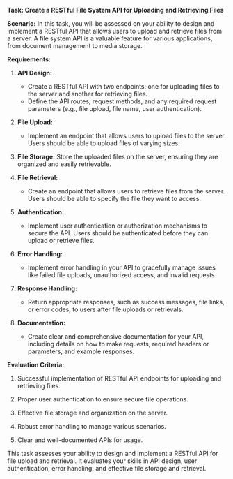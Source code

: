 **Task: Create a RESTful File System API for Uploading and Retrieving Files**

**Scenario:** In this task, you will be assessed on your ability to design and implement a RESTful API that allows users to upload and retrieve files from a server. A file system API is a valuable feature for various applications, from document management to media storage.

**Requirements:**

1. **API Design:**
   - Create a RESTful API with two endpoints: one for uploading files to the server and another for retrieving files.
   - Define the API routes, request methods, and any required request parameters (e.g., file upload, file name, user authentication).

2. **File Upload:**
   - Implement an endpoint that allows users to upload files to the server. Users should be able to upload files of varying sizes.

3. **File Storage:** Store the uploaded files on the server, ensuring they are organized and easily retrievable.

4. **File Retrieval:**
   - Create an endpoint that allows users to retrieve files from the server. Users should be able to specify the file they want to access.

5. **Authentication:**
   - Implement user authentication or authorization mechanisms to secure the API. Users should be authenticated before they can upload or retrieve files.

6. **Error Handling:**
   - Implement error handling in your API to gracefully manage issues like failed file uploads, unauthorized access, and invalid requests.

7. **Response Handling:**
   - Return appropriate responses, such as success messages, file links, or error codes, to users after file uploads or retrievals.

8. **Documentation:**
   - Create clear and comprehensive documentation for your API, including details on how to make requests, required headers or parameters, and example responses.

**Evaluation Criteria:**

1. Successful implementation of RESTful API endpoints for uploading and retrieving files.

2. Proper user authentication to ensure secure file operations.

3. Effective file storage and organization on the server.

4. Robust error handling to manage various scenarios.

5. Clear and well-documented APIs for usage.

This task assesses your ability to design and implement a RESTful API for file upload and retrieval. It evaluates your skills in API design, user authentication, error handling, and effective file storage and retrieval.